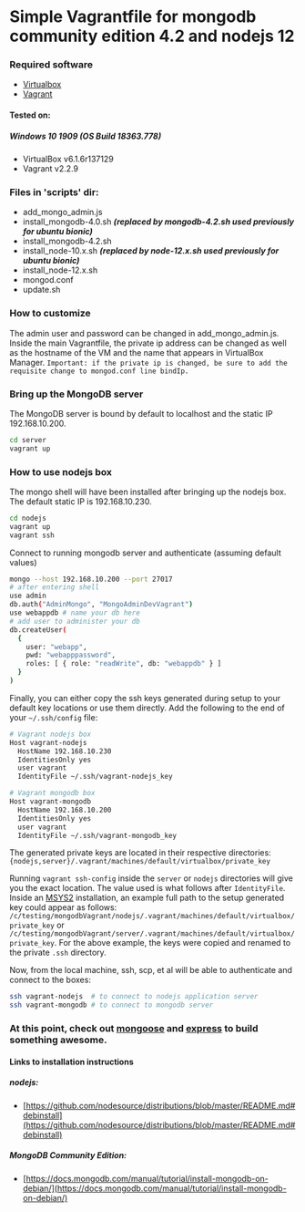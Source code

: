 # Simple Vagrantfile for mongodb community edition 4.2 and nodejs 12

### Required software

- [Virtualbox](https://www.virtualbox.org/)
- [Vagrant](https://www.vagrantup.com/)

#### Tested on:
##### Windows 10 1909 (OS Build 18363.778)
- VirtualBox v6.1.6r137129
- Vagrant v2.2.9

### Files in 'scripts' dir:
- add_mongo_admin.js
- install_mongodb-4.0.sh **_(replaced by mongodb-4.2.sh used previously for ubuntu bionic)_**
- install_mongodb-4.2.sh
- install_node-10.x.sh **_(replaced by node-12.x.sh used previously for ubuntu bionic)_**
- install_node-12.x.sh
- mongod.conf
- update.sh

### How to customize
The admin user and password can be changed in add_mongo_admin.js.  Inside the main Vagrantfile, the private ip address can be changed as well as the hostname of the VM and the name that appears in VirtualBox Manager. `Important: if the private ip is changed, be sure to add the requisite change to mongod.conf line bindIp.`

### Bring up the MongoDB server
The MongoDB server is bound by default to localhost and the static IP 192.168.10.200.

```sh
cd server
vagrant up
```

### How to use nodejs box
The mongo shell will have been installed after bringing up the nodejs box.  The default static IP is 192.168.10.230.

```sh
cd nodejs
vagrant up
vagrant ssh
```

Connect to running mongodb server and authenticate (assuming default values)

```sh
mongo --host 192.168.10.200 --port 27017
# after entering shell
use admin
db.auth("AdminMongo", "MongoAdminDevVagrant")
use webappdb # name your db here
# add user to administer your db
db.createUser(
  {
    user: "webapp",
    pwd: "webapppassword",
    roles: [ { role: "readWrite", db: "webappdb" } ]
  }
)
```

Finally, you can either copy the ssh keys generated during setup to your default key locations or use them directly.  Add the following to the end of your `~/.ssh/config` file:

```sh
# Vagrant nodejs box
Host vagrant-nodejs
  HostName 192.168.10.230
  IdentitiesOnly yes
  user vagrant
  IdentityFile ~/.ssh/vagrant-nodejs_key

# Vagrant mongodb box
Host vagrant-mongodb
  HostName 192.168.10.200
  IdentitiesOnly yes
  user vagrant
  IdentityFile ~/.ssh/vagrant-mongodb_key
```

The generated private keys are located in their respective directories:  `{nodejs,server}/.vagrant/machines/default/virtualbox/private_key`

Running `vagrant ssh-config` inside the `server` or `nodejs` directories will give you the exact location.  The value used is what follows after `IdentityFile`.  Inside an [MSYS2](https://www.msys2.org/) installation, an example full path to the setup generated key could appear as follows: `/c/testing/mongodbVagrant/nodejs/.vagrant/machines/default/virtualbox/private_key` or `/c/testing/mongodbVagrant/server/.vagrant/machines/default/virtualbox/private_key`.  For the above example, the keys were copied and renamed to the private `.ssh` directory.

Now, from the local machine, ssh, scp, et al will be able to authenticate and connect to the boxes:
```sh
ssh vagrant-nodejs  # to connect to nodejs application server
ssh vagrant-mongodb # to connect to mongodb server
```

### At this point, check out [mongoose](https://mongoosejs.com/) and [express](https://expressjs.com/) to build something awesome.

#### Links to installation instructions
##### nodejs:
- [https://github.com/nodesource/distributions/blob/master/README.md#debinstall](https://github.com/nodesource/distributions/blob/master/README.md#debinstall)

##### MongoDB Community Edition:
- [https://docs.mongodb.com/manual/tutorial/install-mongodb-on-debian/](https://docs.mongodb.com/manual/tutorial/install-mongodb-on-debian/)
